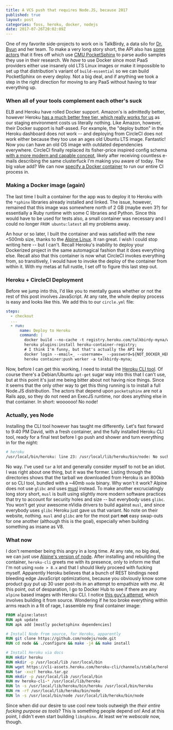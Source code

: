```yaml
---
title: A VCS push that requires Node.JS, because 2017
published: true
layout: post
categories: foss, heroku, docker, nodejs
date: 2017-07-26T20:02:09Z
---
```


One of my favorite side-projects to work on is TalkBirdy, a data silo for [Dr. Byun](http://steinhardt.nyu.edu/faculty/Tara_McAllister_Byun) and her team. To make a very long story short, the API also has [some actors](http://steinhardt.nyu.edu/faculty/Tara_McAllister_Byun) that it fires off which use [CMU PocketSphinx](https://en.wikipedia.org/wiki/CMU_Sphinx#PocketSphinx) to parse audio samples they use in their research. We _have_ to use Docker since most PaaS providers either use insanely old LTS Linux images or make it impossible to set up that distribution's variant of `build-essential` so we can build PocketSphinx on every deploy. Not a big deal, and if anything we took a step in the right direction for moving to any PaaS without having to tear everything up. 


### When all of your tools complement each other's suck

ELB and Heroku have rolled Docker support. Amazon's is admittedly better, however Heroku [has a much better free tier, which really works for us](https://www.youtube.com/watch?v=sztf4hcGrB4) as our staging environment costs us literally nothing. Like Amazon, however, their Docker support is half-assed. For example, the "deploy button" in the Heroku dashboard does not work -- and deploying from CircleCI does not work either because they too use an ages old Ubuntu LTS image. Fantastic! Now you can have an old OS image with outdated dependencies everywhere. CircleCI finally replaced its fisher-price inspired config schema [with a more modern and capable concept](https://circleci.com/docs/2.0/migrating-from-1-2/), likely after receiving countless e-mails describing the same clusterfuck I'm making you aware of today. The big value add? We can now [specify a Docker container](https://circleci.com/docs/2.0/custom-images/) to run our entire CI process in.

### Making a Docker image (again)

The last time I built a container for the app was to deploy it to Heroku with the `*sphinx` libraries already installed and linked. The issue, however, remained that this image was somewhere north of 2 GB (maybe even 3?) for essentially a Ruby runtime with some C libraries and Python. Since this would have to be used for tests also, a small container was necessary and I could no longer `FROM ubuntu:latest` all my problems away. 

An hour or so later, I built the container and was satisfied with the new <500mb size, thanks to the [Alpine Linux](https://hub.docker.com/_/alpine/). It ran great. I wish I could stop writing here -- but I can't. Recall Heroku's inability to deploy your Dockerized project in the same automagical fashion that it does everything else. Recall also that this container is now what CircleCI invokes everything from, so transitively, I would have to invoke the deploy of the container from within it. With my metas at full rustle, I set off to figure this last step out. 

### Heroku + CircleCI Deployment

Before we jump into this, I'd like you to mentally guess whether or not the rest of this post involves JavaScript. At any rate, the whole deploy process is easy and looks like this. We add this to our `circle.yml` file:

```yaml
steps:
  - checkout
  ...
  - run:
      name: Deploy to Heroku
      command: |
        docker build --no-cache -t registry.heroku.com/talkbirdy-myna/worker .;
        heroku plugins:install heroku-container-registry;
        # I think I'm funny, but that's actually the API key
        docker login --email=_ --username=_ --password=${NOT_DOCKER_HEROKU_API_KEY} registry.heroku.com;
        heroku container:push worker -a talkbirdy-myna;
```

Now, before I can get this working, I need to install the [Heroku CLI tool](https://devcenter.heroku.com/articles/heroku-cli#standalone). Of course there's a Debian/Ubuntu `apt-get` sugar way into this that I can't use, but at this point it's just me being bitter about not having nice things. Since it seems that the only other way to get this thing running is to install a full Node.JS distribution. The actors that depend upon `pocketsphinx` are not a Rails app, so they do not need an ExecJS runtime, nor does anything else in that container. In short: woooooo! No node!

### Actually, yes Node

Installing the CLI tool however has taught me differently. Let's fast forward to 9:40 PM David, with a fresh container, and the fully installed Heroku CLI tool, ready for a final test before I go push and shower and turn everything in for the night:

```bash
# heroku
/usr/local/bin/heroku: line 23: /usr/local/lib/heroku/bin/node: No such file or directory
```

No way. I've used `tar` a lot and generally consider myself to not be an idiot. I was right about one thing, but it was the former. Listing through the directories shows that the tarball we downloaded from Heroku is an 800kb or so CLI tool, bundled with a ~40mb `node` binary. Why won't it work? Alpine does not use `glibc` and uses [musl](https://www.musl-libc.org/faq.html) instead. To make another excruciatingly long story short, `musl` is built using slightly more modern software practices that try to account for security holes and size -- but everybody uses `glibc`. You won't get your awesome nVidia drivers to build against `musl`, and since everybody uses `glibc` Heroku just gave us that variant. No note on their website, nothing. `musl` and `glibc` are for the most part **not** easy swap-outs for one another (although this is the goal), especially when building something as insane as V8. 

### What now

I don't remember being this angry in a long time. At any rate, no big deal, we can just use [Alpine's version of node](https://pkgs.alpinelinux.org/package/edge/main/x86_64/nodejs). After installing and rebuilding the container, `heroku-cli` greets me with its presence, only to inform me that I'm not using `node > 8.x` and that I should likely proceed with fucking myself. Apparently Heroku believes that a bunch of REST bindings need bleeding edge JavaScript optimizations, because you obviously know some product guy put up 30 user post-its in an attempt to empathize with _me_. At this point, out of desparation, I go to Docker Hub to see if there are any `alpine` based images with Heroku CLI. I notice [this guy's attempt](https://hub.docker.com/r/wingrunr21/alpine-heroku-cli/), which involves building it from source. Wondering if he too broke everything within arms reach in a fit of rage, I assemble my final container image:

```dockerfile
FROM alpine:latest
RUN apk update
RUN apk add [mostly pocketsphinx dependencies]

# Install Node from source, for Heroku, apparently
RUN git clone https://github.com/nodejs/node.git
RUN cd node && ./configure && make -j4 && make install

# Install Heroku via docs
RUN mkdir heroku
RUN mkdir -p /usr/local/lib /usr/local/bin
RUN wget https://cli-assets.heroku.com/heroku-cli/channels/stable/heroku-cli-linux-x64.tar.gz -O heroku.tar.gz
RUN tar -xvzf heroku.tar.gz
RUN mkdir -p /usr/local/lib /usr/local/bin
RUN mv heroku-cli-* /usr/local/lib/heroku
RUN ln -s /usr/local/lib/heroku/bin/heroku /usr/local/bin/heroku
RUN rm -rf /usr/local/lib/heroku/bin/node
RUN ln -s /usr/local/bin/node /usr/local/lib/heroku/bin/node
```

Since when did our desire to use cool new tools outweigh the _their entire fucking purpose as tools_? This is something people depend on! And at this point, I didn't even start building `libsphinx`. At least we're _webscale_ now, though.
